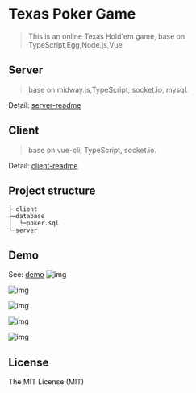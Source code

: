 Texas Poker Game
================
>  This is an online Texas Hold'em game, base on TypeScript,Egg,Node.js,Vue
## Server
> base on midway.js,TypeScript, socket.io, mysql.

Detail: [server-readme](https://github.com/wzdwc/TexasPokerGame/tree/master/server)
## Client
> base on vue-cli, TypeScript, socket.io.

Detail: [client-readme](https://github.com/wzdwc/TexasPokerGame/tree/master/client)
## Project structure
```
├─client
├─database
│  └─poker.sql
└─server
```
## Demo
See: [demo](http://www.jojgame.com)
![img](https://github.com/wzdwc/TexasPokerGame/blob/master/gif/qrcode.jpg)

![img](https://github.com/wzdwc/TexasPokerGame/blob/master/gif/demo1.gif)

![img](https://github.com/wzdwc/TexasPokerGame/blob/master/gif/demo2.gif)

![img](https://github.com/wzdwc/TexasPokerGame/blob/master/gif/demo3.gif)

![img](https://github.com/wzdwc/TexasPokerGame/blob/master/gif/demo4.gif)
## License
The MIT License (MIT)

